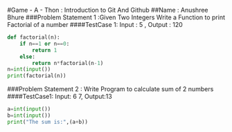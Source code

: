#Game - A - Thon : Introduction to Git And Github
##Name : Anushree Bhure
###Problem Statement 1 :Given Two Integers Write a Function to print Factorial of a number
####TestCase 1: Input : 5 , Output : 120
```python
def factorial(n):
    if n==1 or n==0:
        return 1
    else:
        return n*factorial(n-1)
n=int(input())
print(factorial(n))
```
###Problem Statement 2 : Write Program to calculate sum of 2 numbers
####TestCase1: Input: 6 7, Output:13
```python
a=int(input())
b=int(input())
print("The sum is:",(a+b))
```



